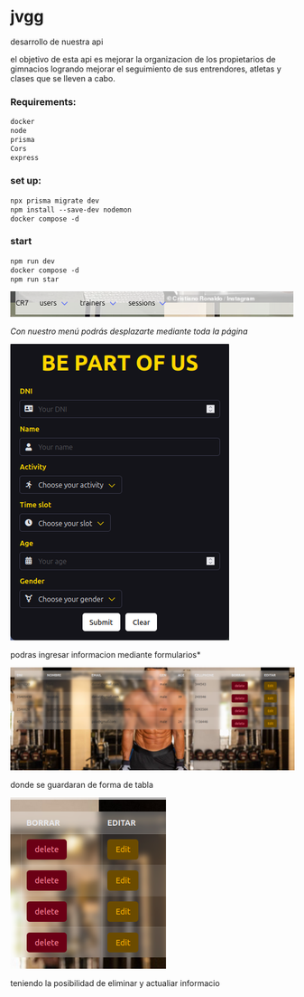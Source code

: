 # jvgg
desarrollo de nuestra api

el  objetivo de esta api es mejorar la organizacion de los propietarios de gimnacios logrando mejorar el seguimiento de sus entrendores, atletas y clases que se lleven a cabo.


### Requirements:
    docker
    node
    prisma
    Cors
    express

### set up:
    npx prisma migrate dev
    npm install --save-dev nodemon
    docker compose -d


### start 
    npm run dev
    docker compose -d
    npm run star


![con nuestro menu podras desplazarme mediandote toda la pagina](frontend/IMG/menu.png)

*Con nuestro menú podrás desplazarte mediante toda la página*


![podras ingresar informacion mediante formularios](frontend/IMG/formulario.png)


podras ingresar informacion mediante formularios*


![donde se guardaran de forma de tabla](frontend/IMG/lista.png)


donde se guardaran de forma de tabla

![teniendo la posibilidad de eliminar y actualiar informacion](frontend/IMG/botones.png)



teniendo la posibilidad de eliminar y actualiar informacio
    

